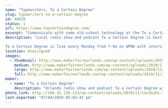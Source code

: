 ```yaml
---
name: "Typewriters, To a Certain Degree"
slug: typewriters-to-a-certain-degree
id: 40620
status: 1
url: https://www.toacertaindegree.com/
excerpt: "Communicate with some old-school technology at the To a Certain Degree typewriter table. You can type a thank you note to your favorite maker, one of the wonderful volunteers and staff, or the person who brought you to this event. For FREE!"
description: "Local radio show and podcast To a Certain Degree is hosting a typewriter table at Maker Faire Orlando. Try out some vintage tech and type a note to your favorite maker or a volunteer who is making this amazing event possible!

To a Certain Degree is live every Monday from 7-9a on WPRK with interviews of Orlando residents who are doing neat things. You can subscribe to the podcast wherever you get your podcasts!"
location: Unassigned
images:
  - thumbnail: http://www.makerfaireorlando.com/wp-content/uploads/2019/11/20190517_210254.jpg
    medium: http://www.makerfaireorlando.com/wp-content/uploads/2019/11/20190517_210254.jpg
    large: http://www.makerfaireorlando.com/wp-content/uploads/2019/11/20190517_210254.jpg
    full: http://www.makerfaireorlando.com/wp-content/uploads/2019/11/20190517_210254.jpg
maker:
  - name: "To a Certain Degree"
    description: "Orlando radio show and podcast To a Certain Degree will be set up with some old-school tech at the typewriter table. Write a thank-you note to the makers, volunteers, and staff who put so much time and effort into Maker Faire Orlando!"
photo_link: http://104.41.139.123/wp-content/uploads/2019/11/tacd1ahi-1024x853.png
last-exported: "07/04/2020 05:03:41 pm"
---
```

